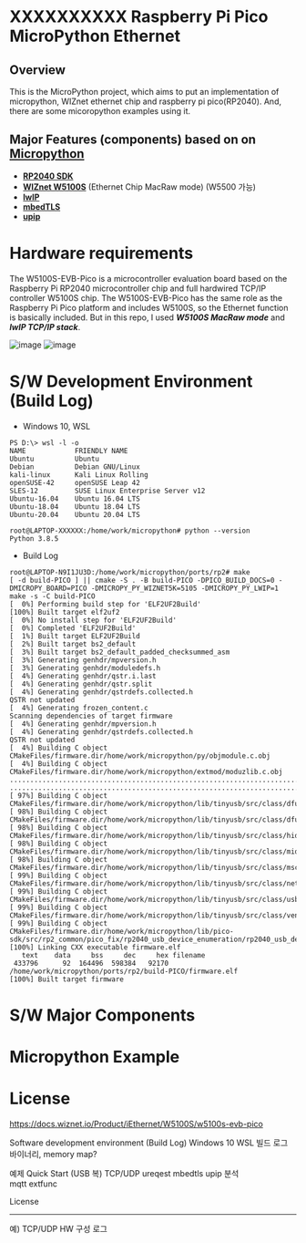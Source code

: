 XXXXXXXXXX Raspberry Pi Pico MicroPython Ethernet
======================================

## Overview
This is the MicroPython project, which aims to put an implementation of micropython, WIZnet ethernet chip and raspberry pi pico(RP2040).
And, there are some micoropython examples using it. 

## Major Features (components) based on on **[Micropython](https://github.com/micropython/micropython)**
* **[RP2040 SDK](https://www.raspberrypi.com/products/rp2040)**
* **[WIZnet W5100S](https://www.wiznet.io/ko/product-item/w5100s)** (Ethernet Chip MacRaw mode)  (W5500 가능)
* **[lwIP](https://github.com/lwip-tcpip/lwip)**
* **[mbedTLS](https://github.com/ARMmbed/mbedtls)**
* **[upip](https://docs.micropython.org/en/latest/reference/packages.html#upip-package-manager)**
 
# Hardware requirements
The W5100S-EVB-Pico is a microcontroller evaluation board based on the Raspberry Pi RP2040 microcontroller chip and full hardwired TCP/IP controller W5100S chip. 
The W5100S-EVB-Pico has the same role as the Raspberry Pi Pico platform and includes W5100S, so the Ethernet function is basically included.
But in this repo, I used ***W5100S MacRaw mode*** and ***lwIP TCP/IP stack***.

![image](https://user-images.githubusercontent.com/2126804/145735128-98105336-dbeb-4fda-b5e8-89aff0156b8e.png)
![image](https://user-images.githubusercontent.com/2126804/145735202-f973c939-d1a7-47dc-90d7-1b3176fc21cc.png)

# S/W Development Environment (Build Log)
* Windows 10, WSL
```
PS D:\> wsl -l -o
NAME            FRIENDLY NAME
Ubuntu          Ubuntu
Debian          Debian GNU/Linux
kali-linux      Kali Linux Rolling
openSUSE-42     openSUSE Leap 42
SLES-12         SUSE Linux Enterprise Server v12
Ubuntu-16.04    Ubuntu 16.04 LTS
Ubuntu-18.04    Ubuntu 18.04 LTS
Ubuntu-20.04    Ubuntu 20.04 LTS
```
```
root@LAPTOP-XXXXXX:/home/work/micropython# python --version
Python 3.8.5
```
* Build Log
```
root@LAPTOP-N9I1JU3D:/home/work/micropython/ports/rp2# make
[ -d build-PICO ] || cmake -S . -B build-PICO -DPICO_BUILD_DOCS=0 -DMICROPY_BOARD=PICO -DMICROPY_PY_WIZNET5K=5105 -DMICROPY_PY_LWIP=1
make -s -C build-PICO
[  0%] Performing build step for 'ELF2UF2Build'
[100%] Built target elf2uf2
[  0%] No install step for 'ELF2UF2Build'
[  0%] Completed 'ELF2UF2Build'
[  1%] Built target ELF2UF2Build
[  2%] Built target bs2_default
[  3%] Built target bs2_default_padded_checksummed_asm
[  3%] Generating genhdr/mpversion.h
[  3%] Generating genhdr/moduledefs.h
[  4%] Generating genhdr/qstr.i.last
[  4%] Generating genhdr/qstr.split
[  4%] Generating genhdr/qstrdefs.collected.h
QSTR not updated
[  4%] Generating frozen_content.c
Scanning dependencies of target firmware
[  4%] Generating genhdr/mpversion.h
[  4%] Generating genhdr/qstrdefs.collected.h
QSTR not updated
[  4%] Building C object CMakeFiles/firmware.dir/home/work/micropython/py/objmodule.c.obj
[  4%] Building C object CMakeFiles/firmware.dir/home/work/micropython/extmod/moduzlib.c.obj
..............................................................................
..............................................................................
[ 97%] Building C object CMakeFiles/firmware.dir/home/work/micropython/lib/tinyusb/src/class/dfu/dfu_device.c.obj
[ 98%] Building C object CMakeFiles/firmware.dir/home/work/micropython/lib/tinyusb/src/class/dfu/dfu_rt_device.c.obj
[ 98%] Building C object CMakeFiles/firmware.dir/home/work/micropython/lib/tinyusb/src/class/hid/hid_device.c.obj
[ 98%] Building C object CMakeFiles/firmware.dir/home/work/micropython/lib/tinyusb/src/class/midi/midi_device.c.obj
[ 98%] Building C object CMakeFiles/firmware.dir/home/work/micropython/lib/tinyusb/src/class/msc/msc_device.c.obj
[ 99%] Building C object CMakeFiles/firmware.dir/home/work/micropython/lib/tinyusb/src/class/net/net_device.c.obj
[ 99%] Building C object CMakeFiles/firmware.dir/home/work/micropython/lib/tinyusb/src/class/usbtmc/usbtmc_device.c.obj
[ 99%] Building C object CMakeFiles/firmware.dir/home/work/micropython/lib/tinyusb/src/class/vendor/vendor_device.c.obj
[ 99%] Building C object CMakeFiles/firmware.dir/home/work/micropython/lib/pico-sdk/src/rp2_common/pico_fix/rp2040_usb_device_enumeration/rp2040_usb_device_enumeration.c.obj
[100%] Linking CXX executable firmware.elf
   text    data     bss     dec     hex filename
 433796      92  164496  598384   92170 /home/work/micropython/ports/rp2/build-PICO/firmware.elf
[100%] Built target firmware
```


# S/W Major Components

# Micropython Example

# License






https://docs.wiznet.io/Product/iEthernet/W5100S/w5100s-evb-pico


Software development environment (Build Log)
Windows 10 WSL 
빌드 로그
바이너리, memory map?



예제 
   Quick Start (USB 복)
   TCP/UDP
   ureqest
   mbedtls
   upip 분석   
   mqtt
   extfunc
   
License


------------
예) TCP/UDP
HW 구성 
로그


